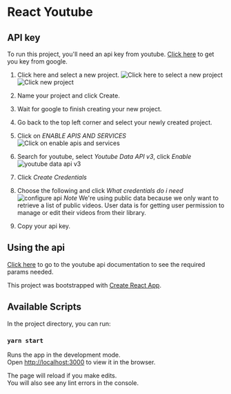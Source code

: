 # React Youtube

## API key

To run this project, you'll need an api key from youtube. [Click here](https://console.developers.google.com) to get you key from google.

1. Click here and select a new project.
![Click here to select a new project](https://res.cloudinary.com/dwfzniyyh/image/upload/v1573867807/React%20youtube/youtube-api-1.png)
![Click new project](https://res.cloudinary.com/dwfzniyyh/image/upload/v1573867807/React%20youtube/youtube-api-2.png)

2. Name your project and click Create.

3. Wait for google to finish creating your new project.

4. Go back to the top left corner and select your newly created project.

5. Click on *ENABLE APIS AND SERVICES*
![Click on enable apis and services](https://res.cloudinary.com/dwfzniyyh/image/upload/v1573868190/React%20youtube/youtube-api-3.png)

6. Search for youtube, select *Youtube Data API v3*, click *Enable*
![youtube data api v3](https://res.cloudinary.com/dwfzniyyh/image/upload/v1573868376/React%20youtube/youtube-api-4.png)

7. Click *Create Credentials*

8. Choose the following and click *What credentials do i need*
![configure api](https://res.cloudinary.com/dwfzniyyh/image/upload/v1573868544/React%20youtube/youtube-api-5.png)
*Note* We're using public data because we only want to retrieve a list of public videos. User data is for getting user permission to manage or edit their videos from their library.

9. Copy your api key.

## Using the api

[Click here](https://developers.google.com/youtube/v3/docs/search/list) to go to the youtube api documentation to see the required params needed.

This project was bootstrapped with [Create React App](https://github.com/facebook/create-react-app).

## Available Scripts

In the project directory, you can run:

### `yarn start`

Runs the app in the development mode.<br />
Open [http://localhost:3000](http://localhost:3000) to view it in the browser.

The page will reload if you make edits.<br />
You will also see any lint errors in the console.
